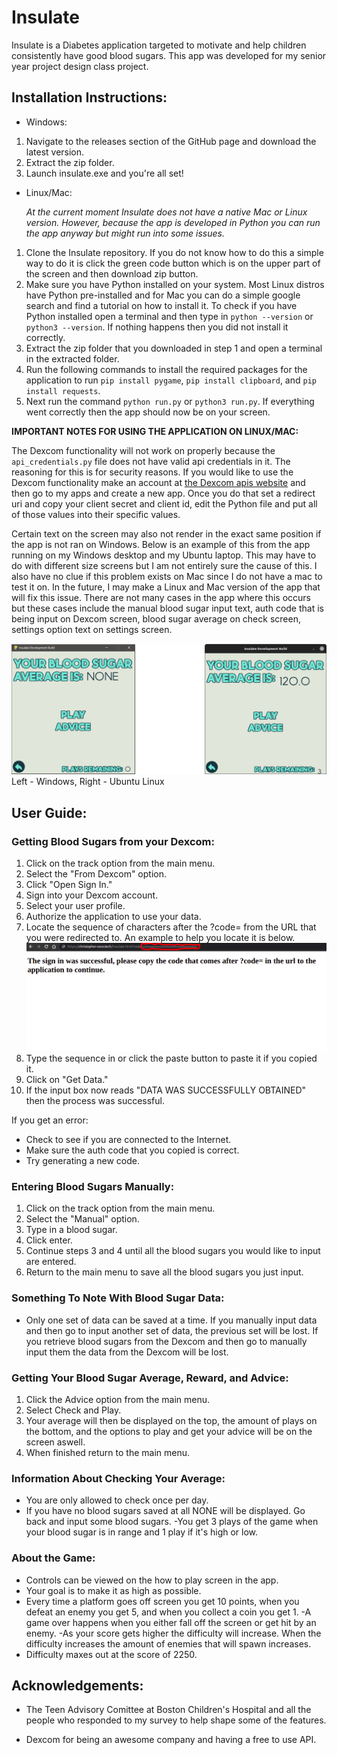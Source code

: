 # Insulate
Insulate is a Diabetes application targeted to motivate and help children consistently have good blood sugars. This app was developed for my senior year project design class project. 

## Installation Instructions:

- Windows:
1. Navigate to the releases section of the GitHub page and download the latest version. 
2. Extract the zip folder. 
3. Launch insulate.exe and you're all set!

- Linux/Mac:

    *At the current moment Insulate does not have a native Mac or Linux version. However, because the app is developed in Python you can run the app anyway but might run into some issues.*

1. Clone the Insulate repository. If you do not know how to do this a simple way to do it is click the green code button which is on the upper part of the screen and then download zip button.
2. Make sure you have Python installed on your system. Most Linux distros have Python pre-installed and for Mac you can do a simple google search and find a tutorial on how to install it. To check if you have Python installed open a terminal and then type in `python --version` or `python3 --version`. If nothing happens then you did not install it correctly.
3. Extract the zip folder that you downloaded in step 1 and open a terminal in the extracted folder.
4. Run the following commands to install the required packages for the application to run `pip install pygame`, `pip install clipboard`, and `pip install requests`.
5. Next run the command `python run.py` or `python3 run.py`. If everything went correctly then the app should now be on your screen.

**IMPORTANT NOTES FOR USING THE APPLICATION ON LINUX/MAC:**

The Dexcom functionality will not work on properly because the `api_credentials.py` file does not have valid api credentials in it. The reasoning for this is for security reasons. If you would like to use the Dexcom functionality make an account at [the Dexcom apis website](https://developer.dexcom.com/) and then go to my apps and create a new app. Once you do that set a redirect uri and copy your client secret and client id, edit the Python file and put all of those values into their specific values. 

Certain text on the screen may also not render in the exact same position if the app is not ran on Windows. Below is an example of this from the app running on my Windows desktop and my Ubuntu laptop. This may have to do with different size screens but I am not entirely sure the cause of this. I also have no clue if this problem exists on Mac since I do not have a mac to test it on. In the future, I may make a Linux and Mac version of the app that will fix this issue. There are not many cases in the app where this occurs but these cases include the manual blood sugar input text, auth code that is being input on Dexcom screen, blood sugar average on check screen, settings option text on settings screen. 

![alt text](assets/img/readme/comparison.png)
Left - Windows, Right - Ubuntu Linux

## User Guide:

### Getting Blood Sugars from your Dexcom:

1. Click on the track option from the main menu.
2. Select the "From Dexcom" option.
3. Click "Open Sign In."
4. Sign into your Dexcom account.
5. Select your user profile. 
6. Authorize the application to use your data.
7. Locate the sequence of characters after the ?code= from the URL that you were redirected to. An example to help you locate it is below.
![alt text](assets/img/readme/code_example.png)
8. Type the sequence in or click the paste button to paste it if you copied it. 
9. Click on "Get Data."
10. If the input box now reads "DATA WAS SUCCESSFULLY OBTAINED" then the process was successful.

If you get an error:
- Check to see if you are connected to the Internet.
- Make sure the auth code that you copied is correct.
- Try generating a new code.

### Entering Blood Sugars Manually:

1. Click on the track option from the main menu.
2. Select the "Manual" option.
3. Type in a blood sugar. 
4. Click enter.
5. Continue steps 3 and 4 until all the blood sugars you would like to input are entered.
6. Return to the main menu to save all the blood sugars you just input. 

### Something To Note With Blood Sugar Data:

- Only one set of data can be saved at a time. If you manually input data and then go to input another set of data, the previous set will be lost. If you retrieve blood sugars from the Dexcom and then go to manually input them the data from the Dexcom will be lost.

### Getting Your Blood Sugar Average, Reward, and Advice:

1. Click the Advice option from the main menu.
2. Select Check and Play.
3. Your average will then be displayed on the top, the amount of plays on the bottom, and the options to play and get your advice will be on the screen aswell. 
4. When finished return to the main menu. 

### Information About Checking Your Average:

- You are only allowed to check once per day.
- If you have no blood sugars saved at all NONE will be displayed. Go back and input some blood sugars.
-You get 3 plays of the game when your blood sugar is in range and 1 play if it's high or low.

### About the Game:

- Controls can be viewed on the how to play screen in the app.
- Your goal is to make it as high as possible. 
- Every time a platform goes off screen you get 10 points, when you defeat an enemy you get 5, and when you collect a coin you get 1. 
-A game over happens when you either fall off the screen or get hit by an enemy. 
-As your score gets higher the difficulty will increase. When the difficulty increases the amount of enemies that will spawn increases. 
- Difficulty maxes out at the score of 2250.

## Acknowledgements:

- The Teen Advisory Comittee at Boston Children's Hospital and all the people who responded to my survey to help shape some of the features.

- Dexcom for being an awesome company and having a free to use API. 







